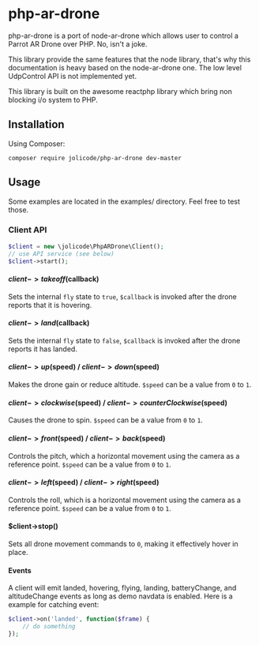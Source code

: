 php-ar-drone
============

php-ar-drone is a port of node-ar-drone which allows user to control a Parrot AR Drone over PHP. No, isn't a joke.

This library provide the same features that the node library, that's why this documentation is heavy based on the node-ar-drone one. The low level UdpControl API is not implemented yet. 

This library is built on the awesome reactphp library which bring non blocking i/o system to PHP.

## Installation
Using Composer:
  
    composer require jolicode/php-ar-drone dev-master

## Usage
Some examples are located in the examples/ directory. Feel free to test those.

### Client API

```php
$client = new \jolicode\PhpARDrone\Client();
// use API service (see below)
$client->start();
```

#### $client->takeoff($callback)

Sets the internal `fly` state to `true`, `$callback` is invoked after the drone
reports that it is hovering.

#### $client->land($callback)

Sets the internal `fly` state to `false`, `$callback` is invoked after the drone
reports it has landed.

#### $client->up($speed) / $client->down($speed)

Makes the drone gain or reduce altitude. `$speed` can be a value from `0` to `1`.

#### $client->clockwise($speed) / $client->counterClockwise($speed)

Causes the drone to spin. `$speed` can be a value from `0` to `1`.

#### $client->front($speed) / $client->back($speed)

Controls the pitch, which a horizontal movement using the camera
as a reference point.  `$speed` can be a value from `0` to `1`.

#### $client->left($speed) / $client->right($speed)

Controls the roll, which is a horizontal movement using the camera
as a reference point.  `$speed` can be a value from `0` to `1`.

#### $client->stop()

Sets all drone movement commands to `0`, making it effectively hover in place.

#### Events

A client will emit landed, hovering, flying, landing, batteryChange, and altitudeChange events as long as demo navdata is enabled. Here is a example for catching event: 

```php
$client->on('landed', function($frame) {
    // do something
});
```


